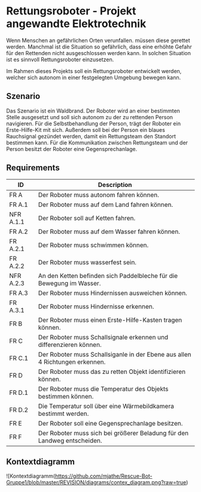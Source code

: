 # Rettungsroboter - Projekt angewandte Elektrotechnik
Wenn Menschen an gefährlichen Orten verunfallen. müssen diese gerettet werden. Manchmal ist die Situation so gefährlich, dass eine erhöhte Gefahr für den Rettenden nicht ausgeschlossen werden kann. In solchen Situation ist es sinnvoll Rettungsroboter einzusetzen.

Im Rahmen dieses Projekts soll ein Rettungsroboter entwickelt werden, welcher sich autonom in einer festgelegten Umgebung bewegen kann.

## Szenario
Das Szenario ist ein Waldbrand. Der Roboter wird an einer bestimmten Stelle ausgesetzt und soll sich autonom zu der zu rettenden Person navigieren. Für die Selbstbehandlung der Person, trägt der Roboter ein Erste-Hilfe-Kit mit sich. Außerdem soll bei der Person ein blaues Rauchsignal gezündet werden, damit ein Rettungsteam den Standort bestimmen kann. Für die Kommunikation zwischen Rettungsteam und der Person besitzt der Roboter eine Gegensprechanlage.

## Requirements
| ID |Description  |
|--|--|
|  FR A|Der Roboter muss autonom fahren können.  |
| FR A.1|Der Roboter muss auf dem Land fahren können.|
|NFR A.1.1 | Der Roboter soll auf Ketten fahren.|
|FR A.2|Der Roboter muss auf dem Wasser fahren können.|
|FR A.2.1|Der Roboter muss schwimmen können.|
|FR A.2.2|Der Roboter muss wasserfest sein.|
|NFR A.2.3|An den Ketten befinden sich Paddelbleche für die Bewegung im Wasser.|
|FR A.3|Der Roboter muss Hindernissen ausweichen können.|
|FR A.3.1|Der Roboter muss Hindernisse erkennen.|
|FR B|Der Roboter muss einen Erste-Hilfe-Kasten tragen können.|
|FR C|Der Roboter muss Schallsignale erkennen und differenzieren können.|
|FR C.1|Der Roboter muss Schallsiganle in der Ebene aus allen 4 Richtungen erkennen.|
|FR D|Der Roboter muss das zu retten Objekt identifizieren können.|
|FR D.1|Der Roboter muss die Temperatur des Objekts bestimmen können.|
|FR D.2|Die Temperatur soll über eine Wärmebildkamera bestimmt werden.|
|FR E|Der Roboter soll eine Gegensprechanlage besitzen.|
|FR F|Der Roboter muss sich bei größerer Beladung für den Landweg entscheiden.|




## Kontextdiagramm

![Kontextdiagramm(https://github.com/mjathe/Rescue-Bot-Gruppe1/blob/master/REVISION/diagrams/contex_diagram.png?raw=true)



